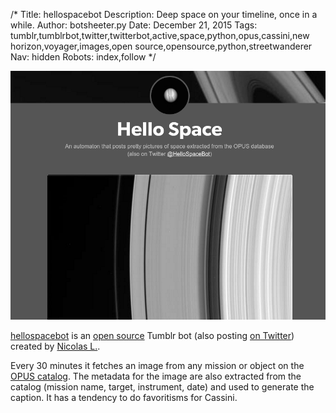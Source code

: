 /*
Title: hellospacebot
Description: Deep space on your timeline, once in a while.
Author: botsheeter.py
Date: December 21, 2015
Tags: tumblr,tumblrbot,twitter,twitterbot,active,space,python,opus,cassini,new horizon,voyager,images,open source,opensource,python,streetwanderer
Nav: hidden
Robots: index,follow
*/

[![](/content/bots/tumblr-bots/images/hellospacebot.png)](http://hellospacebot.tumblr.com/)

[hellospacebot](http://hellospacebot.tumblr.com/) is an [open source](https://github.com/StreetWanderer/HelloSpaceBot) Tumblr bot (also posting [on Twitter](https://twitter.com/HelloSpaceBot)) created by [Nicolas L.](https://twitter.com/StreetWanderer). 

Every 30 minutes it fetches an image from any mission or object on the [OPUS catalog](http://pds-rings-tools.seti.org/opus/). The metadata for the image are also extracted from the catalog (mission name, target, instrument, date) and used to generate the caption. It has a tendency to do favoritisms for Cassini.
